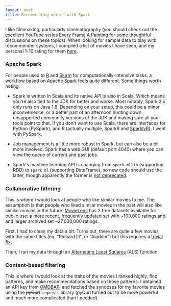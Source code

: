 ```yaml
---
layout: post
title: Recommending movies with Spark
---
```


I like filmmaking, particularly cinematography (you should check out the excellent YouTube series [Every Frame A Painting](https://www.youtube.com/user/everyframeapainting) for some thoughtful discussions on these topics). When looking for sample data to play with recommender systems, I compiled a list of movies I have seen, and my personal 1-10 rating for them [here](https://github.com/ptvan/movies).

### Apache Spark

For people used to [R](https://r-project.org) and [Slurm](https://slurm.schedmd.com/overview.html) for computationally-intensive tasks, a workflow based on Apache [Spark](https://spark.apache.org/) feels quite different. Some things worth noting:

* Spark is written in Scala and its native API is also in Scala. Which means you're also tied to the JDK for better and worse. Most notably, Spark 2.x only runs on Java 1.8. Depending on your setup, this could be a minor inconvenience, or a better part of an afternoon hunting down unsupported community versions of the JDK and making sure all your tools point to that. If you don't want to use Scala, there are interfaces for Python (PySpark), and R (actually multiple, SparkR and [SparklyR](https://spark.rstudio.com/)). I went with PySpark.

* Job management is a little more robust in Spark, but can also be a bit more involved. Spark has a web GUI (default port 4040) where you can view the queue of current and past jobs.

* Spark's machine learning API is changing from `spark.mllib` (supporting RDD) to `spark.ml` (supporting DataFrame), so new code should use the latter, though apparently the former is [not deprecated](https://spark.apache.org/docs/latest/ml-guide.html#announcement-dataframe-based-api-is-primary-api).

### Collaborative filtering

This is where I would look at people who like similar movies to me. The assumption is that people who liked similar movies in the past will also like similar movies in the future. [MovieLens](https://grouplens.org/datasets/movielens/) has 2 free datasets available for public use: a more recent, frequently updated set with ~100,000 ratings and and larger archived set ~27,000,000 ratings.

First, I had to clean my data a bit. Turns out, there are quite a few movies with the same titles (eg. "Richard III", or "Aladdin") but this requires a [trivial fix](https://github.com/ptvan/movies/blob/master/EDA.py).

Then, I ran my data through an [Alternating Least Squares](https://en.wikipedia.org/wiki/Matrix_completion#Alternating_least_squares_minimization) (ALS) function.

### Content-based filtering

This is where I would look at the traits of the movies I ranked highly, find patterns, and make recommendations based on those patterns. I obtained an API key from [OMDBAPI](https://www.omdbapi.com/) and fetched the synopses for my favorite movies using the ~~pyCurl~~ `requests` library (pyCurl turned out to be more powerful and much more complicated than I needed).